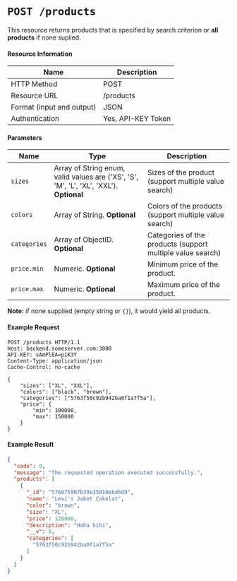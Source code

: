 # `POST /products`
This resource returns products that is specified by search criterion or **all products** if none suplied.

#### Resource Information
| Name | Description |
| --- | --- |
| HTTP Method | POST |
| Resource URL | /products |
| Format (input and output) | JSON |
| Authentication | Yes, API-KEY Token |

#### Parameters
| Name | Type | Description
| --- | --- | --- |
| `sizes` | Array of String enum, valid values are ('XS', 'S', 'M', 'L', 'XL', 'XXL'). **Optional** | Sizes of the product (support multiple value search) |
| `colors` | Array of String. **Optional** | Colors of the products (support multiple value search) |
| `categories` | Array of ObjectID. **Optional** | Categories of the products (support multiple value search) |
| `price.min` | Numeric. **Optional** | Minimum price of the product. |
| `price.max` | Numeric. **Optional** | Maximum price of the product. |

**Note:** if none supplied (empty string or `{}`), it would yield all products.

#### Example Request
```http
POST /products HTTP/1.1
Host: backend.someserver.com:3000
API-KEY: sAmPlEA=piK3Y
Content-Type: application/json
Cache-Control: no-cache

{
    "sizes": ["XL", "XXL"],
    "colors": ["black", "brown"],
    "categories": ["5763f50c92b942ba0f1a7f5a"],
    "price": {
        "min": 100000,
        "max": 150000
    }
}
```


#### Example Result

```json
{
  "code": 0,
  "message": "The requested operation executed successfully.",
  "products": [
    {
      "_id": "576675997b30e35010ebd6d9",
      "name": "Levi's Jaket Cokelat",
      "color": "brown",
      "size": "XL",
      "price": 120000,
      "description": "Haha hihi",
      "__v": 0,
      "categories": [
        "5763f50c92b942ba0f1a7f5a"
      ]
    }
  ]
}
```
